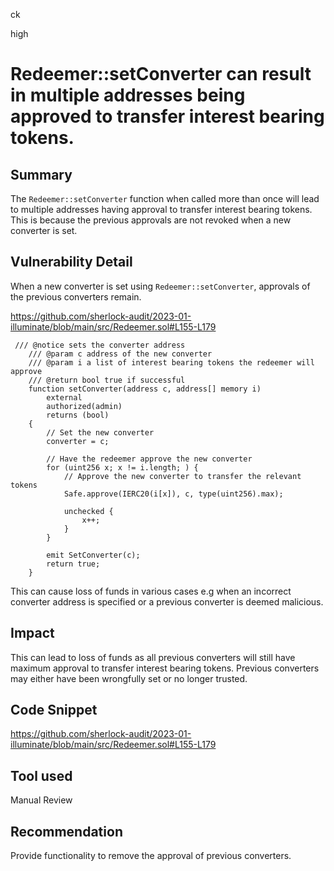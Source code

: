 ck

high

# Redeemer::setConverter can result in multiple addresses being approved to transfer interest bearing tokens.

## Summary

The `Redeemer::setConverter` function when called more than once will lead to multiple addresses having approval to transfer interest bearing tokens. This is because the previous approvals are not revoked when a new converter is set.

## Vulnerability Detail

When a new converter is set using `Redeemer::setConverter`, approvals of the previous converters remain.

https://github.com/sherlock-audit/2023-01-illuminate/blob/main/src/Redeemer.sol#L155-L179

```solidity
 /// @notice sets the converter address
    /// @param c address of the new converter
    /// @param i a list of interest bearing tokens the redeemer will approve
    /// @return bool true if successful
    function setConverter(address c, address[] memory i)
        external
        authorized(admin)
        returns (bool)
    {
        // Set the new converter
        converter = c;

        // Have the redeemer approve the new converter
        for (uint256 x; x != i.length; ) {
            // Approve the new converter to transfer the relevant tokens
            Safe.approve(IERC20(i[x]), c, type(uint256).max);

            unchecked {
                x++;
            }
        }

        emit SetConverter(c);
        return true;
    }
```

This can cause loss of funds in various cases e.g when an incorrect converter address is specified or a previous converter is deemed malicious. 

## Impact

This can lead to loss of funds as all previous converters will still have maximum approval to transfer interest bearing tokens. Previous converters may either have been wrongfully set or no longer trusted.

## Code Snippet

https://github.com/sherlock-audit/2023-01-illuminate/blob/main/src/Redeemer.sol#L155-L179

## Tool used

Manual Review

## Recommendation

Provide functionality to remove the approval of previous converters.